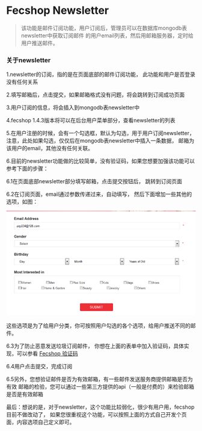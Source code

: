 Fecshop Newsletter
============

> 该功能是邮件订阅功能，用户订阅后，管理员可以在数据库mongodb表newsletter中获取订阅邮件
> 的用户email列表，然后用邮箱服务器，定时给用户推送邮件。


### 关于newsletter

1.newsletter的订阅，指的是在页面底部的邮件订阅功能，
此功能和用户是否登录没有任何关系

2.填写邮箱后，点击提交，如果邮箱格式没有问题，将会跳转到订阅成功页面

3.用户订阅的信息，将会插入到mongodb表newsletter中

4.fecshop 1.4.3版本将可以在后台用户菜单部分，查看newsletter的列表

5.在用户注册的时候，会有一个勾选框，默认为勾选，用于用户订阅newsletter，
注意，此处如果勾选，仅仅后在mongodb表newsletter中插入一条数据，
邮箱为该用户的email，其他没有任何关联。

6.目前的newsletter功能做的比较简单，没有验证码，如果您想要加强该功能可以
参考下面的步骤：

6.1在页面底部newsletter部分填写邮箱，点击提交按钮后，
跳转到订阅页面

6.2在订阅页面，email通过参数传递过来，自动填写，
然后下面增加一些其他的选项，如图：


![xxx](images/66r6.png)

这些选项是为了给用户分类，你可按照用户勾选的各个选项，给用户推送不同的邮件。

6.3为了防止恶意发送垃圾订阅邮件，
你想在上面的表单中加入验证码，具体实现，可以参看 [Fecshop 验证码](fecshop_yzm.md)

6.4用户点击提交，完成订阅

6.5另外，您想验证邮件是否为有效邮箱，有一些邮件发送服务商提供邮箱是否为有效
邮箱的检验，您可以通过一些第三方提供的api（一般是付费的）来检验邮箱是否是有效邮箱

最后：想说的是，对于newsletter，这个功能比较弱化，很少有用户用，fecshop目前不做改动了，
如果您很重视这个功能，可以按照上面的方式自己开发个页面，内容选项自己定义即可。







